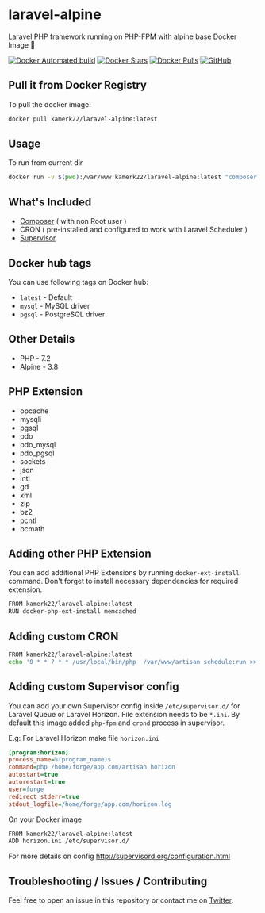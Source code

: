 # laravel-alpine
Laravel PHP framework running on PHP-FPM with alpine base Docker Image 🐳

[![Docker Automated build](https://img.shields.io/docker/automated/kamerk22/laravel-alpine.svg?style=flat-square)](https://hub.docker.com/r/kamerk22/laravel-alpine)
[![Docker Stars](https://img.shields.io/docker/stars/kamerk22/laravel-alpine.svg?style=flat-square)](https://hub.docker.com/r/kamerk22/laravel-alpine)
[![Docker Pulls](https://img.shields.io/docker/pulls/kamerk22/laravel-alpine.svg?style=flat-square)](https://hub.docker.com/r/kamerk22/laravel-alpine)
[![GitHub](https://img.shields.io/github/license/mashape/apistatus.svg?style=flat-square)](https://github.com/kamerk22/laravel-alpine/)

## Pull it from Docker Registry
To pull the docker image:
```bash
docker pull kamerk22/laravel-alpine:latest
```

## Usage
To run from current dir
```bash
docker run -v $(pwd):/var/www kamerk22/laravel-alpine:latest "composer install --prefer-dist"
```

## What's Included
 - [Composer](https://getcomposer.org/) ( with non Root user )
 - CRON ( pre-installed and configured to work with Laravel Scheduler )
 - [Supervisor](http://supervisord.org) 
 
## Docker hub tags
You can use following tags on Docker hub:
- `latest` - Default
- `mysql` - MySQL driver 
- `pgsql` - PostgreSQL driver

## Other Details
- PHP - 7.2
- Alpine - 3.8

## PHP Extension
- opcache
- mysqli
- pgsql 
- pdo 
- pdo_mysql
- pdo_pgsql 
- sockets
- json
- intl
- gd
- xml
- zip
- bz2
- pcntl
- bcmath

## Adding other PHP Extension
You can add additional PHP Extensions by running `docker-ext-install` command. Don't forget to install necessary dependencies for required extension.
```bash
FROM kamerk22/laravel-alpine:latest
RUN docker-php-ext-install memcached
```

 ## Adding custom CRON
 ```bash
 FROM kamerk22/laravel-alpine:latest
 echo '0 * * ? * * /usr/local/bin/php  /var/www/artisan schedule:run >> /dev/null 2>&1' > /etc/crontabs/root 
 ```
 
 ## Adding custom Supervisor config
 You can add your own Supervisor config inside `/etc/supervisor.d/` for Laravel Queue or Laravel Horizon. File extension needs to be `*.ini`. By default this image added `php-fpm` and `crond` process in supervisor. 

E.g: For Laravel Horizon make file `horizon.ini`
```ini
[program:horizon]
process_name=%(program_name)s
command=php /home/forge/app.com/artisan horizon
autostart=true
autorestart=true
user=forge
redirect_stderr=true
stdout_logfile=/home/forge/app.com/horizon.log
```
On your Docker image
```bash
FROM kamerk22/laravel-alpine:latest
ADD horizon.ini /etc/supervisor.d/
```
For more details on config http://supervisord.org/configuration.html

## Troubleshooting / Issues / Contributing
Feel free to open an issue in this repository or contact me on [Twitter](https://twitter.com/kamerk22).


